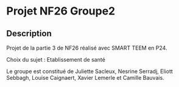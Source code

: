 # Projet NF26 Groupe2

## Description

Projet de la partie 3 de NF26 réalisé avec SMART TEEM en P24.

Choix du sujet : Etablissement de santé

Le groupe est constitué de Juliette Sacleux, Nesrine Serradj, Eliott Sebbagh, Louise Caignaert, Xavier Lemerle et Camille Bauvais.
